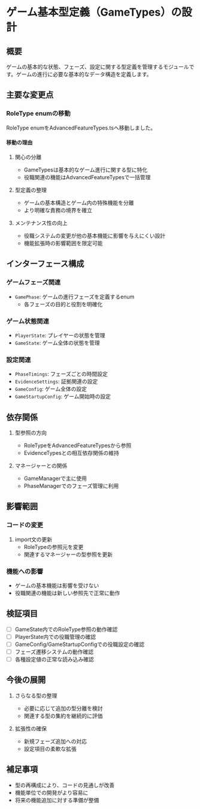 # ゲーム基本型定義（GameTypes）の設計

## 概要

ゲームの基本的な状態、フェーズ、設定に関する型定義を管理するモジュールです。ゲームの進行に必要な基本的なデータ構造を定義します。

## 主要な変更点

### RoleType enumの移動

RoleType enumをAdvancedFeatureTypes.tsへ移動しました。

#### 移動の理由
1. 関心の分離
   - GameTypesは基本的なゲーム進行に関する型に特化
   - 役職関連の機能はAdvancedFeatureTypesで一括管理

2. 型定義の整理
   - ゲームの基本構造とゲーム内の特殊機能を分離
   - より明確な責務の境界を確立

3. メンテナンス性の向上
   - 役職システムの変更が他の基本機能に影響を与えにくい設計
   - 機能拡張時の影響範囲を限定可能

## インターフェース構成

### ゲームフェーズ関連
- `GamePhase`: ゲームの進行フェーズを定義するenum
  - 各フェーズの目的と役割を明確化

### ゲーム状態関連
- `PlayerState`: プレイヤーの状態を管理
- `GameState`: ゲーム全体の状態を管理

### 設定関連
- `PhaseTimings`: フェーズごとの時間設定
- `EvidenceSettings`: 証拠関連の設定
- `GameConfig`: ゲーム全体の設定
- `GameStartupConfig`: ゲーム開始時の設定

## 依存関係

1. 型参照の方向
   - RoleTypeをAdvancedFeatureTypesから参照
   - EvidenceTypesとの相互依存関係の維持

2. マネージャーとの関係
   - GameManagerで主に使用
   - PhaseManagerでのフェーズ管理に利用

## 影響範囲

### コードの変更
1. import文の更新
   - RoleTypeの参照元を変更
   - 関連するマネージャーの型参照を更新

### 機能への影響
- ゲームの基本機能は影響を受けない
- 役職関連の機能は新しい参照先で正常に動作

## 検証項目

- [ ] GameState内でのRoleType参照の動作確認
- [ ] PlayerState内での役職管理の確認
- [ ] GameConfig/GameStartupConfigでの役職設定の確認
- [ ] フェーズ遷移システムの動作確認
- [ ] 各種設定値の正常な読み込み確認

## 今後の展開

1. さらなる型の整理
   - 必要に応じて追加の型分離を検討
   - 関連する型の集約を継続的に評価

2. 拡張性の確保
   - 新規フェーズ追加への対応
   - 設定項目の柔軟な拡張

## 補足事項

- 型の再構成により、コードの見通しが改善
- 機能単位での開発がより容易に
- 将来の機能追加に対する準備が整備